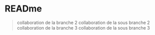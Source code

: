 # READme

> collaboration de la branche 2
> collaboration de la sous branche 2
> collaboration de la branche 3
> collaboration de la sous branche 3